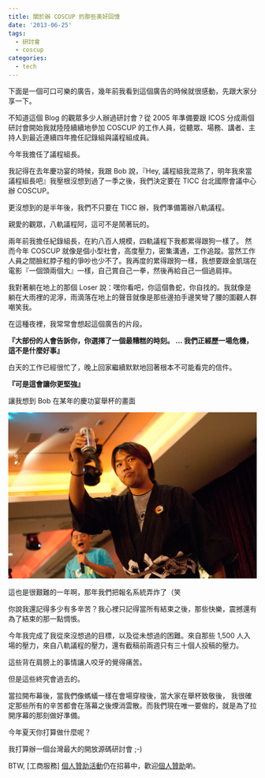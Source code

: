 ```yaml
---
title: 關於辦 COSCUP 的那些美好回憶
date: '2013-06-25'
tags:
  - 研討會
  - coscup
categories:
  - tech
---
```

下面是一個可口可樂的廣告，幾年前我看到這個廣告的時候就很感動，先跟大家分享一下。  
  
  
  
  
不知道這個 Blog 的觀眾多少人辦過研討會？從 2005 年準備要跟 ICOS 分成兩個研討會開始我就陸陸續續地參加 COSCUP 的工作人員，從聽眾、場務、講者、主持人到最近連續四年擔任記錄組與議程組成員。  
  
今年我擔任了議程組長。  
  
我記得在去年慶功宴的時候，我跟 Bob 說，『Hey, 議程組我混熟了，明年我來當議程組長吧』我壓根沒想到過了一季之後，我們決定要在 TICC 台北國際會議中心辦 COSCUP。  
  
更沒想到的是半年後，我們不只要在 TICC 辦，我們準備籌辦八軌議程。  
  
親愛的觀眾，八軌議程阿，這可不是鬧著玩的。  
  
兩年前我擔任紀錄組長，在約八百人規模，四軌議程下我都累得跟狗一樣了。 然而今年 COSCUP 就像是個小型社會，高度壓力，密集溝通，工作追蹤。當然工作人員之間臉紅脖子粗的爭吵也少不了。我再度的累得跟狗一樣，我想要跟金凱瑞在電影『一個頭兩個大』一樣，自己賞自己一拳，然後再給自己一個過肩摔。  
  
我對著躺在地上的那個 Loser 說：嘿你看吧，你這個魯蛇，你自找的。我就像是躺在大雨裡的泥濘，雨滴落在地上的聲音就像是那些邊拍手邊笑彎了腰的圍觀人群嘲笑我。  
  
在這種夜裡，我常常會想起這個廣告的片段。  
  
**『大部份的人會告訴你，你選擇了一個最糟糕的時刻。 ... 我們正經歷一場危機，這不是什麼好事』**  
  
白天的工作已經很忙了，晚上回家繼續默默地回著根本不可能看完的信件。  
  
**『可是這會讓你更堅強』**  
  
讓我想到 Bob 在某年的慶功宴舉杯的畫面  
  
[![敬你。](images/0.jpg)](http://www.flickr.com/photos/yurenju/4898932094/ "Flickr 上 yurenju 的 敬你。")  
  
這也是很艱難的一年啊，那年我們把報名系統弄炸了（笑  
  
你說我還記得多少有多辛苦？我心裡只記得當所有結束之後，那些快樂，震撼還有為了結束的那一點惆悵。  
  
今年我完成了我從來沒想過的目標，以及從未想過的困難。來自那些 1,500 人入場的壓力，來自八軌議程的壓力，還有截稿前兩週只有三十個人投稿的壓力。  
  
這些背在肩膀上的事情讓人咬牙的覺得痛苦。  
  
但是這些終究會過去的。  
  
當拉開布幕後，當我們像螞蟻一樣在會場穿梭後，當大家在舉杯致敬後， 我很確定那些所有的辛苦都會在落幕之後煙消雲散。而我們現在唯一要做的，就是為了拉開序幕的那刻做好準備。  
  
今年夏天你打算做什麼呢？  
  
我打算辦一個台灣最大的開放源碼研討會 ;-)  
  
  
BTW, \[工商服務\] [個人贊助活動](http://blog.coscup.org/2013/06/coscup-2013-individual-sponsorship.html)仍在招募中，歡迎[個人贊助](http://registrano.com/events/personalsponsor)喲。